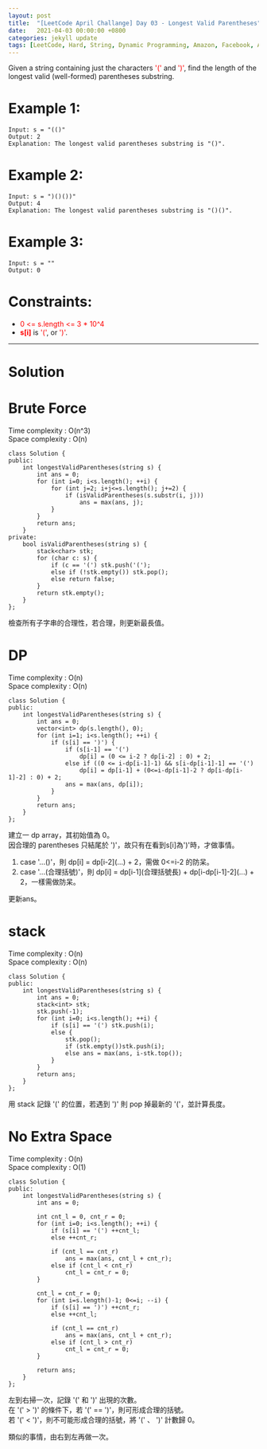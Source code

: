 ```yaml
---
layout: post
title:  "[LeetCode April Challange] Day 03 - Longest Valid Parentheses"
date:   2021-04-03 00:00:00 +0800
categories: jekyll update
tags: [LeetCode, Hard, String, Dynamic Programming, Amazon, Facebook, Apple, ByteDance]
---
```

Given a string containing just the characters <font color="red">'('</font> and <font color="red">')'</font>, find the length of the longest valid (well-formed) parentheses substring.

# Example 1:

    Input: s = "(()"
    Output: 2
    Explanation: The longest valid parentheses substring is "()".

# Example 2:

    Input: s = ")()())"
    Output: 4
    Explanation: The longest valid parentheses substring is "()()".

# Example 3:

    Input: s = ""
    Output: 0

# Constraints:

- <font color="red">0 <= s.length <= 3 * 10^4</font>
- **<font color="red">s[i]</font>** is <font color="red">'('</font>, or <font color="red">')'</font>.

______________________  

# Solution  

# Brute Force  

Time complexity : O(n^3)  
Space complexity : O(n)  

    class Solution {
    public:
        int longestValidParentheses(string s) {
            int ans = 0;
            for (int i=0; i<s.length(); ++i) {
                for (int j=2; i+j<=s.length(); j+=2) {
                    if (isValidParentheses(s.substr(i, j)))
                        ans = max(ans, j);
                }
            }
            return ans;
        }
    private:
        bool isValidParentheses(string s) {
            stack<char> stk;
            for (char c: s) {
                if (c == '(') stk.push('(');
                else if (!stk.empty()) stk.pop();
                else return false;
            }
            return stk.empty();
        }
    };

檢查所有子字串的合理性，若合理，則更新最長值。


# DP

Time complexity : O(n)  
Space complexity : O(n)  

    class Solution {
    public:
        int longestValidParentheses(string s) {
            int ans = 0;
            vector<int> dp(s.length(), 0);
            for (int i=1; i<s.length(); ++i) {
                if (s[i] == ')') {
                    if (s[i-1] == '(')
                        dp[i] = (0 <= i-2 ? dp[i-2] : 0) + 2;
                    else if ((0 <= i-dp[i-1]-1) && s[i-dp[i-1]-1] == '(')
                        dp[i] = dp[i-1] + (0<=i-dp[i-1]-2 ? dp[i-dp[i-1]-2] : 0) + 2;
                    ans = max(ans, dp[i]);
                }
            }
            return ans;
        }
    };

建立一 dp array，其初始值為 0。  
因合理的 parentheses 只結尾於 ')'，故只有在看到s\[i\]為')'時，才做事情。  
1. case '...()'，則 dp\[i\] = dp\[i-2\](...) + 2，需做 0<=i-2 的防呆。
2. case '...(合理括號)'，則 dp\[i\] = dp\[i-1\](合理括號長) + dp\[i-dp\[i-1\]-2\](...) + 2，一樣需做防呆。

更新ans。


# stack

Time complexity : O(n)  
Space complexity : O(n)  

    class Solution {
    public:
        int longestValidParentheses(string s) {
            int ans = 0;
            stack<int> stk;
            stk.push(-1);
            for (int i=0; i<s.length(); ++i) {
                if (s[i] == '(') stk.push(i);
                else {
                    stk.pop();
                    if (stk.empty())stk.push(i);
                    else ans = max(ans, i-stk.top());
                }
            }
            return ans;
        }
    };

用 stack 記錄 '(' 的位置，若遇到 ')' 則 pop 掉最新的 '('，並計算長度。


# No Extra Space

Time complexity : O(n)  
Space complexity : O(1)  

    class Solution {
    public:
        int longestValidParentheses(string s) {
            int ans = 0;
            
            int cnt_l = 0, cnt_r = 0;
            for (int i=0; i<s.length(); ++i) {
                if (s[i] == '(') ++cnt_l;
                else ++cnt_r;
                
                if (cnt_l == cnt_r)
                    ans = max(ans, cnt_l + cnt_r);
                else if (cnt_l < cnt_r)
                    cnt_l = cnt_r = 0;
            }
            
            cnt_l = cnt_r = 0;
            for (int i=s.length()-1; 0<=i; --i) {
                if (s[i] == ')') ++cnt_r;
                else ++cnt_l;
                
                if (cnt_l == cnt_r)
                    ans = max(ans, cnt_l + cnt_r);
                else if (cnt_l > cnt_r)
                    cnt_l = cnt_r = 0;
            }
            
            return ans;
        }
    };

左到右掃一次，記錄 '(' 和 ')' 出現的次數。  
在 '(' > ')' 的條件下，若 '(' == ')'，則可形成合理的括號。  
若 '(' < ')'，則不可能形成合理的括號，將 '(' 、 ')' 計數歸 0。

類似的事情，由右到左再做一次。
